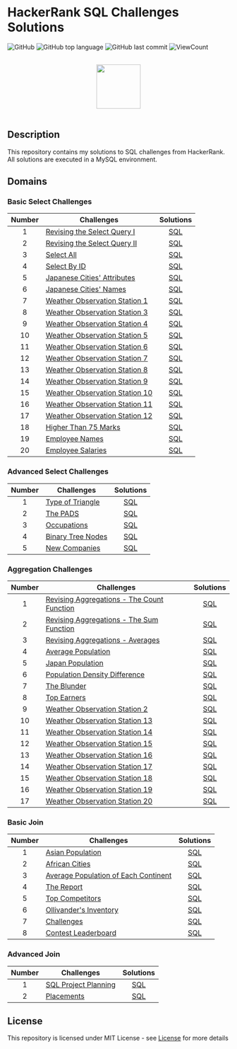 # HackerRank SQL Challenges Solutions

![GitHub](https://img.shields.io/github/license/Pavith19/HackerRank-SQL-Challenges-Solutions?style=flat)
![GitHub top language](https://img.shields.io/github/languages/top/Pavith19/HackerRank-SQL-Challenges-Solutions?style=flat)
![GitHub last commit](https://img.shields.io/github/last-commit/Pavith19/HackerRank-SQL-Challenges-Solutions?style=flat)
![ViewCount](https://views.whatilearened.today/views/github/Pavith19/HackerRank-SQL-Challenges-Solutions.svg?cache=remove)

<p align="center">  
	<br>
	<a href="https://www.hackerrank.com/Pavith_DB">
        <img height=100 src="https://hrcdn.net/community-frontend/assets/brand/logo-new-white-green-a5cb16e0ae.svg"> 
    </a>
    <br>
    <br>
</p>

## Description
This repository contains my solutions to SQL challenges from HackerRank. All solutions are executed in a MySQL environment.

## Domains

### Basic Select Challenges

| Number | Challenges | Solutions |
|:------:|------------|:---------:|
| 1 | [Revising the Select Query I](https://www.hackerrank.com/challenges/revising-the-select-query/problem) | [SQL](Basic%20Select/Revising%20the%20Select%20Query%20I.sql) |
| 2 | [Revising the Select Query II](https://www.hackerrank.com/challenges/revising-the-select-query-2/problem) | [SQL](Basic%20Select/Revising%20the%20Select%20Query%20II.sql) |
| 3 | [Select All](https://www.hackerrank.com/challenges/select-all-sql/problem) | [SQL](Basic%20Select/Select%20All.sql) |
| 4 | [Select By ID](https://www.hackerrank.com/challenges/select-by-id/problem) | [SQL](Basic%20Select/Select%20By%20ID.sql) |
| 5 | [Japanese Cities' Attributes](https://www.hackerrank.com/challenges/japanese-cities-attributes/problem) | [SQL](Basic%20Select/Japanese%20Cities'%20Attributes.sql) |
| 6 | [Japanese Cities' Names](https://www.hackerrank.com/challenges/japanese-cities-name/problem) | [SQL](Basic%20Select/Japanese%20Cities'%20Names.sql) |
| 7 | [Weather Observation Station 1](https://www.hackerrank.com/challenges/weather-observation-station-1/problem) | [SQL](Basic%20Select/Weather%20Observation%20Station%201.sql) |
| 8 | [Weather Observation Station 3](https://www.hackerrank.com/challenges/weather-observation-station-3/problem) | [SQL](Basic%20Select/Weather%20Observation%20Station%203.sql) |
| 9 | [Weather Observation Station 4](https://www.hackerrank.com/challenges/weather-observation-station-4/problem) | [SQL](Basic%20Select/Weather%20Observation%20Station%204.sql) |
| 10 | [Weather Observation Station 5](https://www.hackerrank.com/challenges/weather-observation-station-5/problem) | [SQL](Basic%20Select/Weather%20Observation%20Station%205.sql) |
| 11 | [Weather Observation Station 6](https://www.hackerrank.com/challenges/weather-observation-station-6/problem) | [SQL](Basic%20Select/Weather%20Observation%20Station%206.sql) |
| 12 | [Weather Observation Station 7](https://www.hackerrank.com/challenges/weather-observation-station-7/problem) | [SQL](Basic%20Select/Weather%20Observation%20Station%207.sql) |
| 13 | [Weather Observation Station 8](https://www.hackerrank.com/challenges/weather-observation-station-8/problem) | [SQL](Basic%20Select/Weather%20Observation%20Station%208.sql) |
| 14 | [Weather Observation Station 9](https://www.hackerrank.com/challenges/weather-observation-station-9/problem) | [SQL](Basic%20Select/Weather%20Observation%20Station%209.sql) |
| 15 | [Weather Observation Station 10](https://www.hackerrank.com/challenges/weather-observation-station-10/problem) | [SQL](Basic%20Select/Weather%20Observation%20Station%2010.sql) |
| 16 | [Weather Observation Station 11](https://www.hackerrank.com/challenges/weather-observation-station-11/problem) | [SQL](Basic%20Select/Weather%20Observation%20Station%2011.sql) |
| 17 | [Weather Observation Station 12](https://www.hackerrank.com/challenges/weather-observation-station-12/problem) | [SQL](Basic%20Select/Weather%20Observation%20Station%2012.sql) |
| 18 | [Higher Than 75 Marks](https://www.hackerrank.com/challenges/more-than-75-marks/problem) | [SQL](Basic%20Select/Higher%20Than%2075%20Marks.sql) |
| 19 | [Employee Names](https://www.hackerrank.com/challenges/name-of-employees/problem) | [SQL](Basic%20Select/Employee%20Names.sql) |
| 20 | [Employee Salaries](https://www.hackerrank.com/challenges/salary-of-employees/problem) | [SQL](Basic%20Select/Employee%20Salaries.sql) |

### Advanced Select Challenges

| Number | Challenges | Solutions |
|:------:|------------|:---------:|
| 1 | [Type of Triangle](https://www.hackerrank.com/challenges/what-type-of-triangle/problem) | [SQL](Advanced%20Select/Type%20of%20Triangle.sql) |
| 2 | [The PADS](https://www.hackerrank.com/challenges/the-pads/problem) | [SQL](Advanced%20Select/The%20PADS.sql) |
| 3 | [Occupations](https://www.hackerrank.com/challenges/occupations/problem) | [SQL](Advanced%20Select/Occupations.sql) |
| 4 | [Binary Tree Nodes](https://www.hackerrank.com/challenges/binary-search-tree-1/problem) | [SQL](Advanced%20Select/Binary%20Tree%20Nodes.sql) |
| 5 | [New Companies](https://www.hackerrank.com/challenges/the-company/problem) | [SQL](Advanced%20Select/New%20Companies.sql) |

### Aggregation Challenges

| Number | Challenges | Solutions |
|:------:|------------|:---------:|
| 1 | [Revising Aggregations - The Count Function](https://www.hackerrank.com/challenges/revising-aggregations-the-count-function/problem) | [SQL](Aggregation/Revising%20Aggregations%20-%20The%20Count%20Function.sql) |
| 2 | [Revising Aggregations - The Sum Function](https://www.hackerrank.com/challenges/revising-aggregations-sum/problem) | [SQL](Aggregation/Revising%20Aggregations%20-%20The%20Sum%20Function.sql) |
| 3 | [Revising Aggregations - Averages](https://www.hackerrank.com/challenges/revising-aggregations-the-average-function/problem) | [SQL](Aggregation/Revising%20Aggregations%20-%20Averages.sql) |
| 4 | [Average Population](https://www.hackerrank.com/challenges/average-population/problem) | [SQL](Aggregation/Average%20Population.sql) |
| 5 | [Japan Population](https://www.hackerrank.com/challenges/japan-population/problem) | [SQL](Aggregation/Japan%20Population.sql) |
| 6 | [Population Density Difference](https://www.hackerrank.com/challenges/population-density-difference/problem) | [SQL](Aggregation/Population%20Density%20Difference.sql) |
| 7 | [The Blunder](https://www.hackerrank.com/challenges/the-blunder/problem) | [SQL](Aggregation/The%20Blunder.sql) |
| 8 | [Top Earners](https://www.hackerrank.com/challenges/earnings-of-employees/problem) | [SQL](Aggregation/Top%20Earners.sql) |
| 9 | [Weather Observation Station 2](https://www.hackerrank.com/challenges/weather-observation-station-2/problem) | [SQL](Aggregation/Weather%20Observation%20Station%202.sql) |
| 10 | [Weather Observation Station 13](https://www.hackerrank.com/challenges/weather-observation-station-13/problem) | [SQL](Aggregation/Weather%20Observation%20Station%2013.sql) |
| 11 | [Weather Observation Station 14](https://www.hackerrank.com/challenges/weather-observation-station-14/problem) | [SQL](Aggregation/Weather%20Observation%20Station%2014.sql) |
| 12 | [Weather Observation Station 15](https://www.hackerrank.com/challenges/weather-observation-station-15/problem) | [SQL](Aggregation/Weather%20Observation%20Station%2015.sql) |
| 13 | [Weather Observation Station 16](https://www.hackerrank.com/challenges/weather-observation-station-16/problem) | [SQL](Aggregation/Weather%20Observation%20Station%2016.sql) |
| 14 | [Weather Observation Station 17](https://www.hackerrank.com/challenges/weather-observation-station-17/problem) | [SQL](Aggregation/Weather%20Observation%20Station%2017.sql) |
| 15 | [Weather Observation Station 18](https://www.hackerrank.com/challenges/weather-observation-station-18/problem) | [SQL](Aggregation/Weather%20Observation%20Station%2018.sql) |
| 16 | [Weather Observation Station 19](https://www.hackerrank.com/challenges/weather-observation-station-19/problem) | [SQL](Aggregation/Weather%20Observation%20Station%2019.sql) |
| 17 | [Weather Observation Station 20](https://www.hackerrank.com/challenges/weather-observation-station-20/problem) | [SQL](Aggregation/Weather%20Observation%20Station%2020.sql) |

### Basic Join

| Number | Challenges | Solutions |
|:------:|------------|:---------:|
| 1 | [Asian Population](https://www.hackerrank.com/challenges/asian-population/problem) | [SQL](Basic%20Join/Asian%20Population.sql) |
| 2 | [African Cities](https://www.hackerrank.com/challenges/african-cities/problem) | [SQL](Basic%20Join/African%20Cities.sql) |
| 3 | [Average Population of Each Continent](https://www.hackerrank.com/challenges/average-population-of-each-continent/problem) | [SQL](Basic%20Join/Average%20Population%20of%20Each%20Continent.sql) |
| 4 | [The Report](https://www.hackerrank.com/challenges/the-report/problem) | [SQL](Basic%20Join/The%20Report.sql) |
| 5 | [Top Competitors](https://www.hackerrank.com/challenges/full-score/problem) | [SQL](Basic%20Join/Top%20Competitors.sql) |
| 6 | [Ollivander's Inventory](https://www.hackerrank.com/challenges/harry-potter-and-wands/problem) | [SQL](Basic%20Join/Ollivander's%20Inventory.sql) |
| 7 | [Challenges](https://www.hackerrank.com/challenges/challenges/problem) | [SQL](Basic%20Join/Challenges.sql) |
| 8 | [Contest Leaderboard](https://www.hackerrank.com/challenges/contest-leaderboard/problem) | [SQL](Basic%20Join/Contest%20Leaderboard.sql) |

### Advanced Join

| Number | Challenges | Solutions |
|:------:|------------|:---------:|
| 1 | [SQL Project Planning](https://www.hackerrank.com/challenges/sql-projects/problem) | [SQL](Advanced%20Join/SQL%20Project%20Planning.sql) |
| 2 | [Placements](https://www.hackerrank.com/challenges/placements/problem) | [SQL](Advanced%20Join/Placements.sql) |

## License
This repository is licensed under MIT License - see [License](LICENSE.md) for more details
